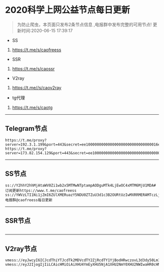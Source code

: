 
# 2020科学上网公益节点每日更新

>为防止爬虫，本页面只发布2条节点信息 ,电报群中发布完整的可用节点!
更新时间:2020-06-15 17:39:17

- SS     
1. https://t.me/s/caofreess
- SSR
1. https://t.me/s/caossr
- V2ray
1. https://t.me//s/caov2ray
- tg代理
1. https://t.me/s/caotg
----------


## Telegram节点

```
https://t.me/proxy?server=192.3.1.199&port=443&secret=ee100000000000000000000000000000016e6f64656a732e6f7267
https://t.me/proxy?server=173.82.154.129&port=443&secret=ee100000000000000000000000000000016e6f64656a732e6f7267
```

----------


## SS节点

```
ss://Y2hhY2hhMjAtaWV0Zi1wb2x5MTMwNTptampAODguMTk4LjEwOC4xMTM6MjU1MDA#订阅更新https://www.t.me/caofreess
ss://YWVzLTI1Ni1jZmI6ZUlXMERuazY5NDU0ZTZuU3d1c3B2OURtUzIwMXRRMERAMTczLjI1NS4yNTEuMjQ2OjgwOTc=#电报群@caofreess每日更新

```
----------


## SSR节点

```

```
----------



## V2ray节点
```
vmess://eyJwcyI6ICJcdThiYTJcdTk2MDVcdTY2ZjRcdTY1YjBodHRwczovL3d3dy50Lm1lL2Nhb3YycmF5IiwgInBhdGgiOiAiIiwgImFkZCI6ICIxMTMuMjA3LjEwMi4yMyIsICJuZXQiOiAid3MiLCAicG9ydCI6ICI4MCIsICJ0bHMiOiAiIiwgImlkIjogImM2OTMzY2FmLTA4MjUtNDBhMC1hMmNmLTJmOGEwMjUzNTJlOSIsICJtZXRob2QiOiAibm9uZSIsICJ2IjogIjIiLCAiYWlkIjogIjIiLCAidHlwZSI6ICJub25lIiwgImhvc3QiOiAidXMwMS52MmNkbi5jbHViLmJhcnJ5bWluZy5jb20ifQ==
vmess://eyJ2IjogIjIiLCAicHMiOiAiXHU4YmEyXHU5NjA1XHU2NmY0XHU2NWIwaHR0cHM6Ly93d3cudC5tZS9jYW92MnJheSIsICJhZGQiOiAiY2hpbmFodW1hbnIudGsiLCAicG9ydCI6ICI0NDMiLCAiaWQiOiAiODFhNDNjZTAtYWUxZC0xMWVhLTk5YmUtNTYwMDAyZDU0Y2I3IiwgImFpZCI6ICI0NiIsICJuZXQiOiAid3MiLCAidHlwZSI6ICJub25lIiwgImhvc3QiOiAiY2hpbmFodW1hbnIudGsiLCAicGF0aCI6ICIvc0duVnlaNWcvIiwgInRscyI6ICJ0bHMifQ==

```



